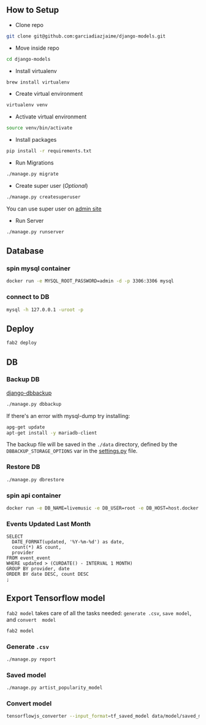 ## How to Setup

- Clone repo

```bash
git clone git@github.com:garciadiazjaime/django-models.git
```

- Move inside repo

```bash
cd django-models
```

- Install virtualenv

```bash
brew install virtualenv
```

- Create virtual environment

```bash
virtualenv venv
```

- Activate virtual environment

```bash
source venv/bin/activate
```

- Install packages

```bash
pip install -r requirements.txt
```

- Run Migrations

```bash
./manage.py migrate
```

- Create super user (_Optional_)

```bash
./manage.py createsuperuser
```

You can use super user on [admin site](http://127.0.0.1:8000/admin)

- Run Server

```bash
./manage.py runserver
```

## Database

### spin mysql container

```bash
docker run -e MYSQL_ROOT_PASSWORD=admin -d -p 3306:3306 mysql
```

### connect to DB

```bash
mysql -h 127.0.0.1 -uroot -p
```

## Deploy

```bash
fab2 deploy
```

## DB

### Backup DB

[django-dbbackup](https://django-dbbackup.readthedocs.io/en/master/index.html)

```bash
./manage.py dbbackup
```

If there's an error with mysql-dump try installing:

```bash
apg-get update
apt-get install -y mariadb-client
```

The backup file will be saved in the `./data` directory, defined by the `DBBACKUP_STORAGE_OPTIONS` var in the [settings.py](https://github.com/garciadiazjaime/django-models/blob/main/mint_models/settings.py) file.

### Restore DB

```bash
./manage.py dbrestore
```

### spin api container

```bash
docker run -e DB_NAME=livemusic -e DB_USER=root -e DB_HOST=host.docker.internal -d -p 8000:8000 garciadiazjaime/django-models
```

### Events Updated Last Month

```
SELECT
  DATE_FORMAT(updated, '%Y-%m-%d') as date,
  count(*) AS count,
  provider
FROM event_event
WHERE updated > (CURDATE() - INTERVAL 1 MONTH)
GROUP BY provider, date
ORDER BY date DESC, count DESC
;
```

## Export Tensorflow model

`fab2 model` takes care of all the tasks needed: `generate .csv`, `save model`, and `convert  model`

```sh
fab2 model
```

### Generate `.csv`

```sh
./manage.py report
```

### Saved model

```sh
./manage.py artist_popularity_model
```

### Convert model

```sh
tensorflowjs_converter --input_format=tf_saved_model data/model/saved_model data/public
```
